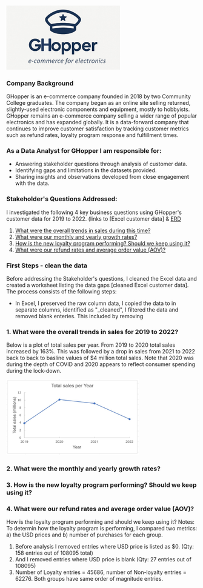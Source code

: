 <img src="images/GHopper_logo.jpg" alt="GHopper_logo" width="300"/>

###  Company Background
GHopper is an e-commerce company founded in 2018 by two Community College graduates.  The company began as an online site selling returned, slightly-used electronic components and equipment, mostly to hobbyists.  GHopper remains an e-commerce company selling a wider range of popular electronics and has expanded globally.  It is a data-forward company that continues to improve customer satisfaction by tracking customer metrics such as refund rates, loyalty program response and fulfillment times.  

###  As a Data Analyst for GHopper I am responsible for:   
- Answering stakeholder questions through analysis of customer data.
- Identifying gaps and limitations in the datasets provided.
- Sharing insights and observations developed from close engagement with the data.

### Stakeholder's Questions Addressed:
  I investigated the following 4 key business questions using GHopper's customer data for 2019 to 2022. (links to [Excel customer data] & [ERD](images/eList_Excel_ERD.png)  
  1. [What were the overall trends in sales during this time?](#what-were-the-overall-trends-in-sales-for-2019-to-2022)
  2. [What were our monthly and yearly growth rates?](#what-were-the-monthly-and-yearly-growth-rates)
  3. [How is the new loyalty program performing?  Should we keep using it?](#how-is-the-new-loyalty-program-performing-should-we-keep-using-it)
  4. [What were our refund rates and average order value (AOV)?](#what-were-our-refund-rates-and-average-order-value-aov)  

 ### First Steps - clean the data
 Before addressing the Stakeholder's questions, I cleaned the Excel data and created a worksheet listing the data gaps [cleaned Excel customer data].  
 The process consists of the following steps:
   - In Excel, I preserved the raw column data, I copied the data to in separate columns, identified as "_cleaned", I filtered the data and removed blank enteries.    This included  by removing  
    

    
### 1. What were the overall trends in sales for 2019 to 2022?
Below is a plot of total sales per year.  From 2019 to 2020 total sales increased by 163%.  This was followed by a drop in sales from 2021 to 2022 back to back to basline values of $4 million total sales.  Note that 2020 was during the depth of COVID and 2020 appears to reflect consumer spending during the lock-down. 

<img width="350" height="200" alt="image" src="images/Total_sales_per_year.JPG" />


### 2. What were the monthly and yearly growth rates?

### 3. How is the new loyalty program performing? Should we keep using it? 

### 4. What were our refund rates and average order value (AOV)?

 How is the loyalty program performing and should we keep using it?
Notes: To determin how the loyalty program is performing, I compared two metrics: a) the USD prices and b) number of purchases for each group. 
1. Before analysis I removed entries where USD price is listed as $0. (Qty: 158 entries out of 108095 total)
2. And I removed entries where USD price is blank (Qty: 27 entries out of 108095)
3. Number of Loyalty entries = 45686, number of Non-loyalty entries = 62276. Both groups have same order of magnitude entries. 

